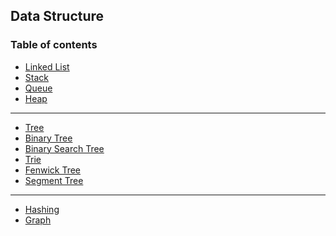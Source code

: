 ## Data Structure

### Table of contents
- [Linked List](linked.list.md)
- [Stack](stack.queue.md)
- [Queue](stack.queue.md)
- [Heap]()
---
- [Tree]()
- [Binary Tree]()
- [Binary Search Tree]()
- [Trie]()
- [Fenwick Tree]()
- [Segment Tree]()
---
- [Hashing]()
- [Graph]()
